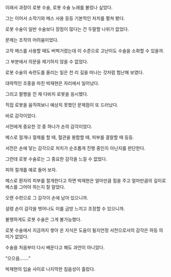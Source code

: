 이래서 과장이 로봇 수술, 로봇 수술 노래를 불렀나 싶었다.

그는 이어서 소작기와 메스 사용 등등 기본적인 처치를 펼쳐 봤다.

로봇 수술이 일반 수술보다 장점이 많다는 건 두말할 나위가 없었다.

문제는 조작의 어려움이었다.

고작 메스를 사용할 때도 버벅거렸는데 이 수준으로 고난이도 수술을 소화할 수 있을까.

그 부분에서 의문을 제기하지 않을 수 없었다.

로봇 수술의 숙련도를 올리는 일은 천 리 길을 떠나는 것처럼 험난해 보였다.

대략적인 조종을 마친 박재현은 자리에서 일어났다.

그리고 팔짱을 낀 채 다비치 로봇을 응시했다.

직접 로봇을 움직여보니 예상치 못했던 문제점이 또 드러났다.

바로 감각이었다.

서전에게 중요한 것 중 하나가 손의 감각이었다.

메스로 절개나 절제를 할 때, 혈관을 봉합할 때, 피부를 결찰할 때 등등.

서전은 손에 닿는 감각으로 처치가 순조롭게 진행 중인지 아닌지를 판단한다.

그런데 로봇 수술로는 그 중요한 감각을 느낄 수 없었다.

피하 절개를 예로 들어 보자.

메스로 환자의 피부를 절개한다고 하면 박재현은 얼마만큼 힘을 주고 얼마만큼의 깊이로 메스를 그어야 하는지 잘 알았다.

오랜 수련으로 그 감각이 손에 남아 있으니까.

설령 손이 감각을 벗어나도 이를 금방 느끼고 조정할 수 있으니까.

불행하게도 로봇 수술은 그게 불가능했다.

로봇 수술에서 지금까지 쌓아 온 지식은 도움이 될지언정 서전으로서의 감각은 하등 의미가 없었다.

수술을 처음부터 다시 배운다고 해도 과언이 아니었다.

“으으음…….”

박재현의 입술 사이로 나지막한 침음성이 흘렀다.